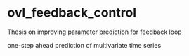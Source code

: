 # ovl_feedback_control
Thesis on improving parameter prediction for feedback loop 

one-step ahead prediction of multivariate time series
